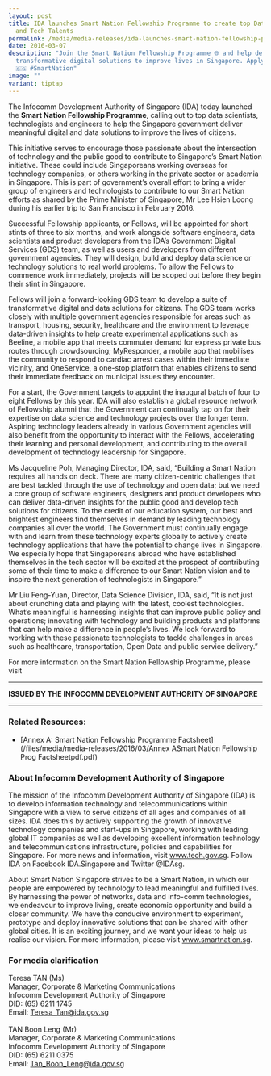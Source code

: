 ```yaml
---
layout: post
title: IDA launches Smart Nation Fellowship Programme to create top Data Science
  and Tech Talents
permalink: /media/media-releases/ida-launches-smart-nation-fellowship-programme-top-data-science-tech-talent/
date: 2016-03-07
description: "Join the Smart Nation Fellowship Programme 🌐 and help develop
  transformative digital solutions to improve lives in Singapore. Apply now!
  🇸🇬 #SmartNation"
image: ""
variant: tiptap
---
```

The Infocomm Development Authority of Singapore (IDA) today launched the **Smart Nation Fellowship Programme**, calling out to top data scientists, technologists and engineers to help the Singapore government deliver meaningful digital and data solutions to improve the lives of citizens.

This initiative serves to encourage those passionate about the intersection of technology and the public good to contribute to Singapore’s Smart Nation initiative. These could include Singaporeans working overseas for technology companies, or others working in the private sector or academia in Singapore. This is part of government’s overall effort to bring a wider group of engineers and technologists to contribute to our Smart Nation efforts as shared by the Prime Minister of Singapore, Mr Lee Hsien Loong during his earlier trip to San Francisco in February 2016.

Successful Fellowship applicants, or Fellows, will be appointed for short stints of three to six months, and work alongside software engineers, data scientists and product developers from the IDA’s Government Digital Services (GDS) team, as well as users and developers from different government agencies. They will design, build and deploy data science or technology solutions to real world problems. To allow the Fellows to commence work immediately, projects will be scoped out before they begin their stint in Singapore. 

Fellows will join a forward-looking GDS team to develop a suite of transformative digital and data solutions for citizens. The GDS team works closely with multiple government agencies responsible for areas such as transport, housing, security, healthcare and the environment to leverage data-driven insights to help create experimental applications such as Beeline, a mobile app that meets commuter demand for express private bus routes through crowdsourcing; MyResponder, a mobile app that mobilises the community to respond to cardiac arrest cases within their immediate vicinity, and OneService, a one-stop platform that enables citizens to send their immediate feedback on municipal issues they encounter.

For a start, the Government targets to appoint the inaugural batch of four to eight Fellows by this year. IDA will also establish a global resource network of Fellowship alumni that the Government can continually tap on for their expertise on data science and technology projects over the longer term. Aspiring technology leaders already in various Government agencies will also benefit from the opportunity to interact with the Fellows, accelerating their learning and personal development, and contributing to the overall development of technology leadership for Singapore. 

Ms Jacqueline Poh, Managing Director, IDA, said, “Building a Smart Nation requires all hands on deck. There are many citizen-centric challenges that are best tackled through the use of technology and open data; but we need a core group of software engineers, designers and product developers who can deliver data-driven insights for the public good and develop tech solutions for citizens. To the credit of our education system, our best and brightest engineers find themselves in demand by leading technology companies all over the world. The Government must continually engage with and learn from these technology experts globally to actively create technology applications that have the potential to change lives in Singapore. We especially hope that Singaporeans abroad who have established themselves in the tech sector will be excited at the prospect of contributing some of their time to make a difference to our Smart Nation vision and to inspire the next generation of technologists in Singapore.”

Mr Liu Feng-Yuan, Director, Data Science Division, IDA, said, “It is not just about crunching data and playing with the latest, coolest technologies. What’s meaningful is harnessing insights that can improve public policy and operations; innovating with technology and building products and platforms that can help make a difference in people’s lives. We look forward to working with these passionate technologists to tackle challenges in areas such as healthcare, transportation, Open Data and public service delivery.” 

For more information on the Smart Nation Fellowship Programme, please visit 

---

**ISSUED BY THE INFOCOMM DEVELOPMENT AUTHORITY OF SINGAPORE**

---

### **Related Resources:**
* [Annex A: Smart Nation Fellowship Programme Factsheet](/files/media/media-releases/2016/03/Annex ASmart Nation Fellowship Prog Factsheetpdf.pdf)

### **About Infocomm Development Authority of Singapore**
The mission of the Infocomm Development Authority of Singapore (IDA) is to develop information technology and telecommunications within Singapore with a view to serve citizens of all ages and companies of all sizes. IDA does this by actively supporting the growth of innovative technology companies and start-ups in Singapore, working with leading global IT companies as well as developing excellent information technology and telecommunications infrastructure, policies and capabilities for Singapore. For more news and information, visit www.tech.gov.sg. Follow IDA on Facebook IDA.Singapore and Twitter @IDAsg.

About Smart Nation
Singapore strives to be a Smart Nation, in which our people are empowered by technology to lead meaningful and fulfilled lives. By harnessing the power of networks, data and info-comm technologies, we endeavour to improve living, create economic opportunity and build a closer community. We have the conducive environment to experiment, prototype and deploy innovative solutions that can be shared with other global cities. It is an exciting journey, and we want your ideas to help us realise our vision. For more information, please visit www.smartnation.sg.

### **For media clarification**
Teresa TAN (Ms)
<br>Manager, Corporate &amp; Marketing Communications
<br>Infocomm Development Authority of Singapore
<br>DID: (65) 6211 1745
<br>Email: Teresa_Tan@ida.gov.sg
<br>
<br>TAN Boon Leng (Mr)
<br>Manager, Corporate &amp; Marketing Communications
<br>Infocomm Development Authority of Singapore
<br>DID: (65) 6211 0375
<br>Email: Tan_Boon_Leng@ida.gov.sg